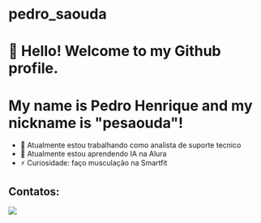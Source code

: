 # pedro_saouda
# 👋 Hello! Welcome to my Github profile.
# My name is Pedro Henrique and my nickname is "pesaouda"!

- 🔭 Atualmente estou trabalhando como analista de suporte tecnico
- 🌱 Atualmente estou aprendendo IA na Alura
- ⚡ Curiosidade: faço musculação na Smartfit


## Contatos:
<div>
  <a href="https://www.linkedin.com/in/pedroh-saouda" target="_blank"><img loading="lazy" src="https://img.shields.io/badge/-LinkedIn-%230077B5?style=for-the-badge&logo=linkedin&logoColor=white" target="_blank"></a>   

</div>
